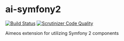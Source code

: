 ai-symfony2
===========
[![Build Status](https://travis-ci.org/aimeos/ai-symfony2.png?branch=master)](https://travis-ci.org/aimeos/ai-symfony2)
[![Scrutinizer Code Quality](https://scrutinizer-ci.com/g/aimeos/ai-symfony2/badges/quality-score.png?b=master)](https://scrutinizer-ci.com/g/aimeos/ai-symfony2/?branch=master)

Aimeos extension for utilizing Symfony 2 components
